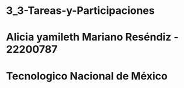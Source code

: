 # 3_3-Tareas-y-Participaciones
# Alicia yamileth Mariano Reséndiz - 22200787
# Tecnologico Nacional de México 
